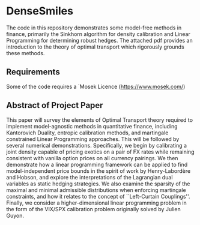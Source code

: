 # DenseSmiles
The code in this repository demonstrates some model-free methods in finance, primarily the Sinkhorn algorithm for density calibration and Linear Programming for determining robust hedges. The attached pdf provides an introduction to the theory of optimal transport which rigorously grounds these methods.

## Requirements
Some of the code requires a `Mosek Licence (https://www.mosek.com/)

## Abstract of Project Paper
This paper will survey the elements of Optimal Transport theory required to implement model-agnostic methods in quantitative finance, including Kantorovich Duality, entropic calibration methods, and martingale constrained Linear Programming approaches. This will be followed by several numerical demonstrations. Specifically, we begin by calibrating a joint density capable of pricing exotics on a pair of FX rates while remaining consistent with vanilla option prices on all currency pairings. We then demonstrate how a linear programming framework can be applied to find model-independent price bounds in the spirit of work by Henry-Labordère and Hobson, and explore the interpretations of the Lagrangian dual variables as static hedging strategies. We also examine the sparsity of the maximal and minimal admissible distributions when enforcing martingale constraints, and how it relates to the concept of ``Left-Curtain Couplings''. Finally, we consider a higher-dimensional linear programming problem in the form of the VIX/SPX calibration problem originally solved by Julien Guyon.